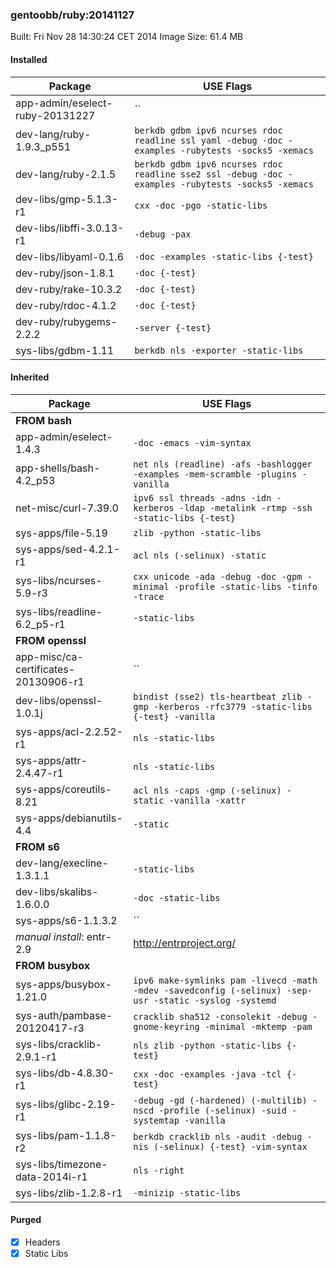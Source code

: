 ### gentoobb/ruby:20141127
Built: Fri Nov 28 14:30:24 CET 2014
Image Size: 61.4 MB
#### Installed
Package | USE Flags
--------|----------
app-admin/eselect-ruby-20131227 | ``
dev-lang/ruby-1.9.3_p551 | `berkdb gdbm ipv6 ncurses rdoc readline ssl yaml -debug -doc -examples -rubytests -socks5 -xemacs`
dev-lang/ruby-2.1.5 | `berkdb gdbm ipv6 ncurses rdoc readline sse2 ssl -debug -doc -examples -rubytests -socks5 -xemacs`
dev-libs/gmp-5.1.3-r1 | `cxx -doc -pgo -static-libs`
dev-libs/libffi-3.0.13-r1 | `-debug -pax`
dev-libs/libyaml-0.1.6 | `-doc -examples -static-libs {-test}`
dev-ruby/json-1.8.1 | `-doc {-test}`
dev-ruby/rake-10.3.2 | `-doc {-test}`
dev-ruby/rdoc-4.1.2 | `-doc {-test}`
dev-ruby/rubygems-2.2.2 | `-server {-test}`
sys-libs/gdbm-1.11 | `berkdb nls -exporter -static-libs`
#### Inherited
Package | USE Flags
--------|----------
**FROM bash** |
app-admin/eselect-1.4.3 | `-doc -emacs -vim-syntax`
app-shells/bash-4.2_p53 | `net nls (readline) -afs -bashlogger -examples -mem-scramble -plugins -vanilla`
net-misc/curl-7.39.0 | `ipv6 ssl threads -adns -idn -kerberos -ldap -metalink -rtmp -ssh -static-libs {-test}`
sys-apps/file-5.19 | `zlib -python -static-libs`
sys-apps/sed-4.2.1-r1 | `acl nls (-selinux) -static`
sys-libs/ncurses-5.9-r3 | `cxx unicode -ada -debug -doc -gpm -minimal -profile -static-libs -tinfo -trace`
sys-libs/readline-6.2_p5-r1 | `-static-libs`
**FROM openssl** |
app-misc/ca-certificates-20130906-r1 | ``
dev-libs/openssl-1.0.1j | `bindist (sse2) tls-heartbeat zlib -gmp -kerberos -rfc3779 -static-libs {-test} -vanilla`
sys-apps/acl-2.2.52-r1 | `nls -static-libs`
sys-apps/attr-2.4.47-r1 | `nls -static-libs`
sys-apps/coreutils-8.21 | `acl nls -caps -gmp (-selinux) -static -vanilla -xattr`
sys-apps/debianutils-4.4 | `-static`
**FROM s6** |
dev-lang/execline-1.3.1.1 | `-static-libs`
dev-libs/skalibs-1.6.0.0 | `-doc -static-libs`
sys-apps/s6-1.1.3.2 | ``
*manual install*: entr-2.9 | http://entrproject.org/
**FROM busybox** |
sys-apps/busybox-1.21.0 | `ipv6 make-symlinks pam -livecd -math -mdev -savedconfig (-selinux) -sep-usr -static -syslog -systemd`
sys-auth/pambase-20120417-r3 | `cracklib sha512 -consolekit -debug -gnome-keyring -minimal -mktemp -pam`
sys-libs/cracklib-2.9.1-r1 | `nls zlib -python -static-libs {-test}`
sys-libs/db-4.8.30-r1 | `cxx -doc -examples -java -tcl {-test}`
sys-libs/glibc-2.19-r1 | `-debug -gd (-hardened) (-multilib) -nscd -profile (-selinux) -suid -systemtap -vanilla`
sys-libs/pam-1.1.8-r2 | `berkdb cracklib nls -audit -debug -nis (-selinux) {-test} -vim-syntax`
sys-libs/timezone-data-2014i-r1 | `nls -right`
sys-libs/zlib-1.2.8-r1 | `-minizip -static-libs`
#### Purged
- [x] Headers
- [x] Static Libs
